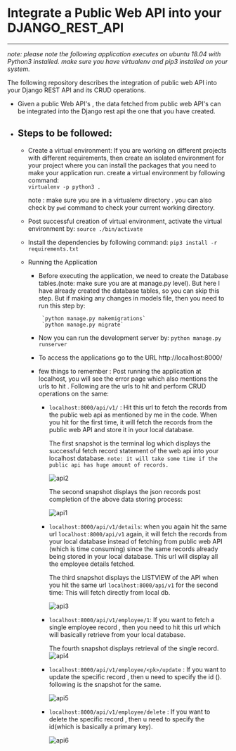 # Integrate a Public Web API into your DJANGO_REST_API
---
*note: please note the following application executes on ubuntu 18.04 with Python3 installed. make sure you have virtualenv and pip3 installed on your system.*

The following repository describes the integration of public web API into your Django REST API and its  CRUD operations.

+ Given a public Web API's , the data fetched from public web API's can be integrated into the Django rest api the one that you have created.

+ Steps to be followed:
    - 
    - Create a virtual environment: If you are working on different projects with different requirements, then create an isolated environment for your project where you can install the packages that you need to make your application run.
      create a virtual environment by following command:   
          `virtualenv -p python3 .`
      
      note : make sure you are in a virtualenv directory . you can also check by `pwd` command to check your current working       directory.
    
    - Post successful creation of virtual environment, activate the virtual environment by:
           `source ./bin/activate`
           
     - Install the dependencies by following command:
            `pip3 install -r requirements.txt`
            
     - Running the Application
         
         + Before executing the application, we need to create the Database tables.(note: make sure you are at manage.py level). But here I have already created the database tables, so you can skip this step. But if making any changes in models file, then you need to run this step by:
         
                `python manage.py makemigrations`
                `python manage.py migrate`
         
         + Now you can run the development server by:
                 `python manage.py runserver`
         
         + To access the applications go to the URL http://localhost:8000/
                  
         + few things to remember : Post running the application at localhost, you will see the error page which also                    mentions the urls to hit . Following are the urls to hit and perform CRUD operations on the same:
         
             - `localhost:8000/api/v1/` : Hit this url to fetch the records from the public web api as mentioned by me                        in the code. When you hit for the first time, it will fetch the records from the public web API and                          store it in your local database. 
             
                 The first snapshot is the terminal log which displays the successful fetch record statement of the web api                    into your localhost database. `note: it will take some time if the public api has huge amount of records.`
                 
                 ![api2](https://user-images.githubusercontent.com/21193492/68829285-5b1edb80-06ce-11ea-8a92-98df413c5e09.png)
                 
                 The second snapshot displays the json records post completion of the above data storing process:
                 
                  ![api1](https://user-images.githubusercontent.com/21193492/68829284-5b1edb80-06ce-11ea-9a99-d914555a1593.png)
                  
                    
             - `localhost:8000/api/v1/details`: when you again hit the same url `localhost:8000/api/v1` again, it will fetch                 the records from your local database instead of fetching from public web API (which is time consuming) since                 the same records already being stored in your local database. This url will display all the employee details                 fetched.
             
                 The third snapshot displays the LISTVIEW of the API when you hit the same url `localhost:8000/api/v1` for the second time: This will fetch directly from local db.
                  
                 ![api3](https://user-images.githubusercontent.com/21193492/68829286-5b1edb80-06ce-11ea-800b-b1e5cb3f4717.png)
                  
             
             - `localhost:8000/api/v1/employee/1`: If you want to fetch a single employee record , then you need to hit this                 url which will basically retrieve from your local database.
             
                The fourth snapshot displays retrieval of the single record.
                ![api4](https://user-images.githubusercontent.com/21193492/68829287-5bb77200-06ce-11ea-894d-8dc16bc5f05f.png)

            - `localhost:8000/api/v1/employee/<pk>/update` : If you want to update the specific record , then u need                         to specify the id (<pk>). following is the snapshot for the same.
    
                ![api5](https://user-images.githubusercontent.com/21193492/68892669-8397eb80-0749-11ea-8834-593508e7c2ea.png)
            
            - `localhost:8000/api/v1/employee/delete` : If you want to delete the specific record , then u need to specify                  the id(which is basically a primary key).

                ![api6](https://user-images.githubusercontent.com/21193492/68892677-87c40900-0749-11ea-920a-ae3056fe84ac.png)

             
         

